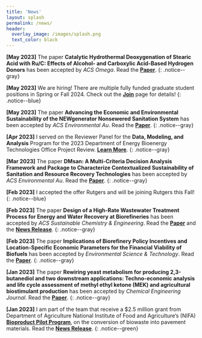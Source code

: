 ```yaml
---
title: 'News'
layout: splash
permalink: /news/
header:
  overlay_image: /images/splash.png
  text_color: black
---
```


**[May 2023]** The paper **Catalytic Hydrothermal Deoxygenation of Stearic Acid with Ru/C: Effects of Alcohol- and Carboxylic Acid-Based Hydrogen Donors** has been accepted by *ACS Omega*. Read the [**Paper**](https://doi.org/10.1021/acsomega.3c01975).
{: .notice--gray}

**[May 2023]** We are hiring! There are multiple fully funded graduate student positions in Spring or Fall 2024. Check out the [**Join**](/join) page for details!
{: .notice--blue}

**[May 2023]** The paper **Advancing the Economic and Environmental Sustainability of the NEWgenerator Nonsewered Sanitation System** has been accepted by *ACS Environmental Au*. Read the [**Paper**](https://doi.org/10.1021/acsenvironau.3c00001).
{: .notice--gray}

**[Apr 2023]** I served on the Reviewer Panel for the **Data, Modeling, and Analysis** Program for the 2023 Department of Energy Bioenergy Technologies Office Project Review. [**Learn More**](https://www.energy.gov/eere/bioenergy/2023-project-peer-review).
{: .notice--gray}

**[Mar 2023]** The paper **DMsan: A Multi-Criteria Decision Analysis Framework and Package to Characterize Contextualized Sustainability of Sanitation and Resource Recovery Technologies** has been accepted by *ACS Environmental Au*. Read the [**Paper**](https://pubs.acs.org/doi/10.1021/acsenvironau.2c00067).
{: .notice--gray}

**[Feb 2023]** I accepted the offer Rutgers and will be joining Rutgers this Fall!
{: .notice--blue}

**[Feb 2023]** The paper **Design of a High-Rate Wastewater Treatment Process for Energy and Water Recovery at Biorefineries** has been accepted by *ACS Sustainable Chemistry & Engineering*. Read the [**Paper**](https://doi.org/10.1021/acssuschemeng.2c07139) and the [**News Release**](https://cabbi.bio/wastewater-to-energy-new-treatment-process-can-improve-biorefinery-sustainability/).
{: .notice--gray}

**[Feb 2023]** The paper **Implications of Biorefinery Policy Incentives and Location-Specific Economic Parameters for the Financial Viability of Biofuels** has been accepted by *Environmental Science & Technology*. Read the [**Paper**](https://doi.org/10.1021/acs.est.2c07936).
{: .notice--gray}

**[Jan 2023]** The paper **Rewiring yeast metabolism for producing 2,3-butanediol and two downstream applications: Techno-economic analysis and life cycle assessment of methyl ethyl ketone (MEK) and agricultural biostimulant production** has been accepted by *Chemical Engineering Journal*. Read the [**Paper**](https://www.sciencedirect.com/science/article/pii/S1385894722043650).
{: .notice--gray}

**[Jan 2023]** I am part of the team that receive a $2.5 million grant from Department of Agriculture National Institute of Food and Agriculture’s (NIFA) [**Bioproduct Pilot Program**](https://www.nifa.usda.gov/grants/programs/bioproduct-pilot-program), on the conversion of biowaste into pavement materials. Read the [**News Release**](https://www.nifa.usda.gov/about-nifa/press-releases/usda-invests-95m-develop-new-bioproducts-agricultural-commodities).
{: .notice--green}

<!-- Save for future reference, 

Color codes, consider overriding the color scheme for a darker Rutgers gray for general
{: .notice--gray} - general (papers, presentations, etc.)
{: .notice--blue} - personnel (new members, graduation, etc.)
{: .notice--green} - grants, fellowships, etc.

Minimal Mistakes' examples:
https://mmistakes.github.io/minimal-mistakes/post%20formats/post-notice/#top
https://raw.githubusercontent.com/mmistakes/minimal-mistakes/master/docs/_posts/2010-02-05-post-notice.md

**Changes in Service:** We just updated our [privacy policy](#) here to better service our customers. We recommend reviewing the changes.
{: .notice}

**Primary Notice:** Lorem ipsum dolor sit amet, consectetur adipiscing elit. Integer nec odio. [Praesent libero](#). Sed cursus ante dapibus diam. Sed nisi. Nulla quis sem at nibh elementum imperdiet.
{: .notice--primary}

<div class="notice--primary" markdown="1">
**Primary Notice with code block:** Lorem ipsum dolor sit amet, consectetur adipiscing elit. Integer nec odio. [Praesent libero](#). Sed cursus ante dapibus diam. Sed nisi. Nulla quis sem at nibh elementum imperdiet.

```html
<html>
  <body>Some body.<body>
</html>
```
</div>

**Info Notice:** Lorem ipsum dolor sit amet, [consectetur adipiscing elit](#). Integer nec odio. Praesent libero. Sed cursus ante dapibus diam. Sed nisi. Nulla quis sem at nibh elementum imperdiet.
{: .notice--info}

**Warning Notice:** Lorem ipsum dolor sit amet, consectetur adipiscing elit. [Integer nec odio](#). Praesent libero. Sed cursus ante dapibus diam. Sed nisi. Nulla quis sem at nibh elementum imperdiet.
{: .notice--warning}

**Danger Notice:** Lorem ipsum dolor sit amet, [consectetur adipiscing](#) elit. Integer nec odio. Praesent libero. Sed cursus ante dapibus diam. Sed nisi. Nulla quis sem at nibh elementum imperdiet.
{: .notice--danger}

**Success Notice:** Lorem ipsum dolor sit amet, consectetur adipiscing elit. Integer nec odio. Praesent libero. Sed cursus ante dapibus diam. Sed nisi. Nulla quis sem at [nibh elementum](#) imperdiet.
{: .notice--success}

Want to wrap several paragraphs or other elements in a notice? Using Liquid to capture the content and then filter it with `markdownify` is a good way to go.

```html
{% raw %}{% capture notice-2 %}
#### New Site Features

* You can now have cover images on blog pages
* Drafts will now auto-save while writing
{% endcapture %}{% endraw %}

<div class="notice">{% raw %}{{ notice-2 | markdownify }}{% endraw %}</div>
```

{% capture notice-2 %}
#### New Site Features

* You can now have cover images on blog pages
* Drafts will now auto-save while writing
{% endcapture %}

<div class="notice">
  {{ notice-2 | markdownify }}
</div>

-->